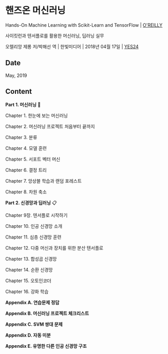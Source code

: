 # 핸즈온 머신러닝

Hands-On Machine Learning with Scikit-Learn and TensorFlow | [O'REILLY](https://www.oreilly.com/library/view/hands-on-machine-learning/9781492032632/)

사이킷런과 텐서플로를 활용한 머신러닝, 딥러닝 실무

오렐리앙 제롱 저/박해선 역 | 한빛미디어 | 2018년 04월 17일 | [YES24](http://www.yes24.com/Product/Goods/59878826)

## Date

May, 2019

## Content

**Part 1. 머신러닝** :pencil:

Chapter 1. 한눈에 보는 머신러닝

Chapter 2. 머신러닝 프로젝트 처음부터 끝까지

Chapter 3. 분류

Chapter 4. 모델 훈련

Chapter 5. 서포트 벡터 머신

Chapter 6. 결정 트리

Chapter 7. 앙상블 학습과 랜덤 포레스트

Chapter 8. 차원 축소

**Part 2. 신경망과 딥러닝** :clipboard:

Chapter 9장. 텐서플로 시작하기

Chapter 10. 인공 신경망 소개

Chapter 11. 심층 신경망 훈련

Chapter 12. 다중 머신과 장치를 위한 분산 텐서플로

Chapter 13. 합성곱 신경망

Chapter 14. 순환 신경망

Chapter 15. 오토인코더

Chapter 16. 강화 학습

**Appendix A. 연습문제 정답**

**Appendix B. 머신러닝 프로젝트 체크리스트**

**Appendix C. SVM 쌍대 문제**

**Appendix D. 자동 미분**

**Appendix E. 유명한 다른 인공 신경망 구조**

&nbsp; &nbsp; &nbsp; &nbsp; 
